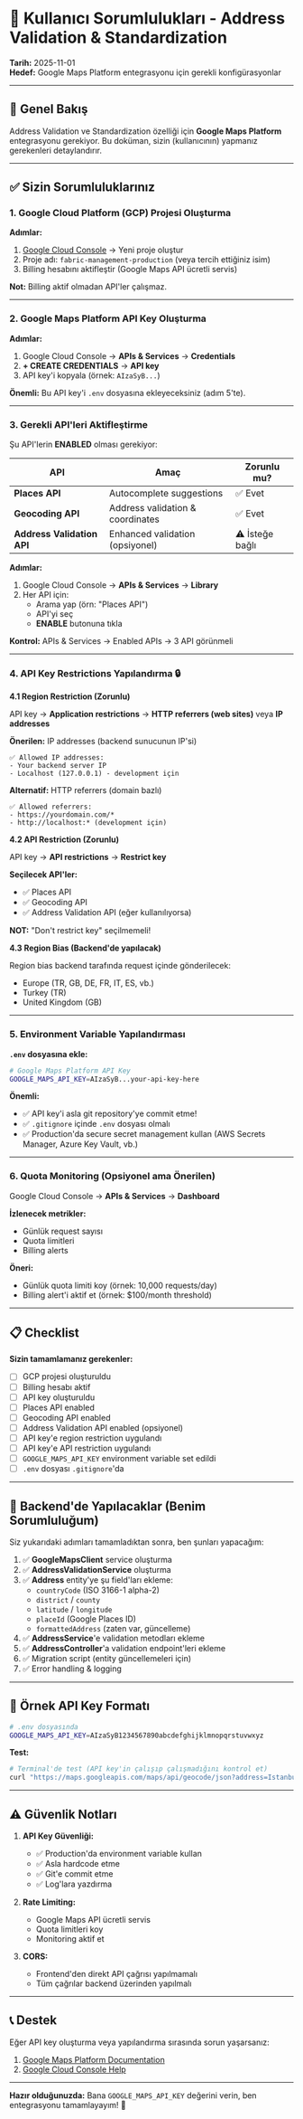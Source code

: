 # 👤 Kullanıcı Sorumlulukları - Address Validation & Standardization

**Tarih:** 2025-11-01  
**Hedef:** Google Maps Platform entegrasyonu için gerekli konfigürasyonlar

---

## 🎯 Genel Bakış

Address Validation ve Standardization özelliği için **Google Maps Platform** entegrasyonu gerekiyor. Bu doküman, sizin (kullanıcının) yapmanız gerekenleri detaylandırır.

---

## ✅ Sizin Sorumluluklarınız

### **1. Google Cloud Platform (GCP) Projesi Oluşturma**

**Adımlar:**

1. [Google Cloud Console](https://console.cloud.google.com/) → Yeni proje oluştur
2. Proje adı: `fabric-management-production` (veya tercih ettiğiniz isim)
3. Billing hesabını aktifleştir (Google Maps API ücretli servis)

**Not:** Billing aktif olmadan API'ler çalışmaz.

---

### **2. Google Maps Platform API Key Oluşturma**

**Adımlar:**

1. Google Cloud Console → **APIs & Services** → **Credentials**
2. **+ CREATE CREDENTIALS** → **API key**
3. API key'i kopyala (örnek: `AIzaSyB...`)

**Önemli:** Bu API key'i `.env` dosyasına ekleyeceksiniz (adım 5'te).

---

### **3. Gerekli API'leri Aktifleştirme**

Şu API'lerin **ENABLED** olması gerekiyor:

| API                        | Amaç                             | Zorunlu mu?     |
| -------------------------- | -------------------------------- | --------------- |
| **Places API**             | Autocomplete suggestions         | ✅ Evet         |
| **Geocoding API**          | Address validation & coordinates | ✅ Evet         |
| **Address Validation API** | Enhanced validation (opsiyonel)  | ⚠️ İsteğe bağlı |

**Adımlar:**

1. Google Cloud Console → **APIs & Services** → **Library**
2. Her API için:
   - Arama yap (örn: "Places API")
   - API'yi seç
   - **ENABLE** butonuna tıkla

**Kontrol:** APIs & Services → Enabled APIs → 3 API görünmeli

---

### **4. API Key Restrictions Yapılandırma** 🔒

**4.1 Region Restriction (Zorunlu)**

API key → **Application restrictions** → **HTTP referrers (web sites)** veya **IP addresses**

**Önerilen:** IP addresses (backend sunucunun IP'si)

```
✅ Allowed IP addresses:
- Your backend server IP
- Localhost (127.0.0.1) - development için
```

**Alternatif:** HTTP referrers (domain bazlı)

```
✅ Allowed referrers:
- https://yourdomain.com/*
- http://localhost:* (development için)
```

**4.2 API Restriction (Zorunlu)**

API key → **API restrictions** → **Restrict key**

**Seçilecek API'ler:**

- ✅ Places API
- ✅ Geocoding API
- ✅ Address Validation API (eğer kullanılıyorsa)

**NOT:** "Don't restrict key" seçilmemeli!

**4.3 Region Bias (Backend'de yapılacak)**

Region bias backend tarafında request içinde gönderilecek:

- Europe (TR, GB, DE, FR, IT, ES, vb.)
- Turkey (TR)
- United Kingdom (GB)

---

### **5. Environment Variable Yapılandırması**

**`.env` dosyasına ekle:**

```bash
# Google Maps Platform API Key
GOOGLE_MAPS_API_KEY=AIzaSyB...your-api-key-here
```

**Önemli:**

- ✅ API key'i asla git repository'ye commit etme!
- ✅ `.gitignore` içinde `.env` dosyası olmalı
- ✅ Production'da secure secret management kullan (AWS Secrets Manager, Azure Key Vault, vb.)

---

### **6. Quota Monitoring (Opsiyonel ama Önerilen)**

Google Cloud Console → **APIs & Services** → **Dashboard**

**İzlenecek metrikler:**

- Günlük request sayısı
- Quota limitleri
- Billing alerts

**Öneri:**

- Günlük quota limiti koy (örnek: 10,000 requests/day)
- Billing alert'i aktif et (örnek: $100/month threshold)

---

## 📋 Checklist

**Sizin tamamlamanız gerekenler:**

- [ ] GCP projesi oluşturuldu
- [ ] Billing hesabı aktif
- [ ] API key oluşturuldu
- [ ] Places API enabled
- [ ] Geocoding API enabled
- [ ] Address Validation API enabled (opsiyonel)
- [ ] API key'e region restriction uygulandı
- [ ] API key'e API restriction uygulandı
- [ ] `GOOGLE_MAPS_API_KEY` environment variable set edildi
- [ ] `.env` dosyası `.gitignore`'da

---

## 🔧 Backend'de Yapılacaklar (Benim Sorumluluğum)

Siz yukarıdaki adımları tamamladıktan sonra, ben şunları yapacağım:

1. ✅ **GoogleMapsClient** service oluşturma
2. ✅ **AddressValidationService** oluşturma
3. ✅ **Address** entity'ye şu field'ları ekleme:
   - `countryCode` (ISO 3166-1 alpha-2)
   - `district` / `county`
   - `latitude` / `longitude`
   - `placeId` (Google Places ID)
   - `formattedAddress` (zaten var, güncelleme)
4. ✅ **AddressService**'e validation metodları ekleme
5. ✅ **AddressController**'a validation endpoint'leri ekleme
6. ✅ Migration script (entity güncellemeleri için)
7. ✅ Error handling & logging

---

## 📝 Örnek API Key Formatı

```bash
# .env dosyasında
GOOGLE_MAPS_API_KEY=AIzaSyB1234567890abcdefghijklmnopqrstuvwxyz
```

**Test:**

```bash
# Terminal'de test (API key'in çalışıp çalışmadığını kontrol et)
curl "https://maps.googleapis.com/maps/api/geocode/json?address=Istanbul,Turkey&key=$GOOGLE_MAPS_API_KEY"
```

---

## ⚠️ Güvenlik Notları

1. **API Key Güvenliği:**

   - ✅ Production'da environment variable kullan
   - ✅ Asla hardcode etme
   - ✅ Git'e commit etme
   - ✅ Log'lara yazdırma

2. **Rate Limiting:**

   - Google Maps API ücretli servis
   - Quota limitleri koy
   - Monitoring aktif et

3. **CORS:**
   - Frontend'den direkt API çağrısı yapılmamalı
   - Tüm çağrılar backend üzerinden yapılmalı

---

## 📞 Destek

Eğer API key oluşturma veya yapılandırma sırasında sorun yaşarsanız:

1. [Google Maps Platform Documentation](https://developers.google.com/maps/documentation)
2. [Google Cloud Console Help](https://cloud.google.com/docs)

---

**Hazır olduğunuzda:** Bana `GOOGLE_MAPS_API_KEY` değerini verin, ben entegrasyonu tamamlayayım! 🚀
